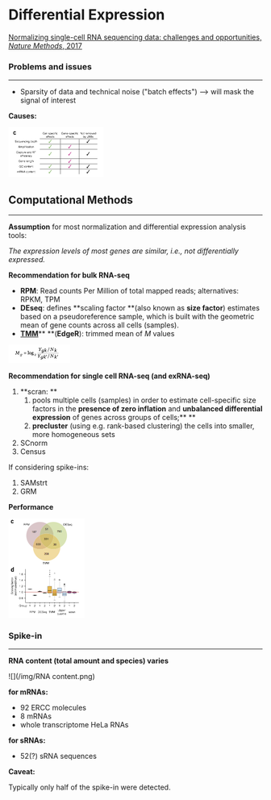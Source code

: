 # Differential Expression

[Normalizing single-cell RNA sequencing data: challenges and opportunities, _Nature Methods_, 2017](https://www.ncbi.nlm.nih.gov/pubmed/28504683)



### Problems and issues

---

* Sparsity of data and technical noise \("batch effects"\) --&gt; will mask the signal of interest



**Causes:**

![](/img/noise-effect.png)

## Computational Methods

---

**Assumption** for most normalization and differential expression analysis tools:

_The expression levels of most genes are similar, i.e., not differentially expressed._



**Recommendation for bulk RNA-seq**

* **RPM**: Read counts Per Million of total mapped reads; alternatives: RPKM, TPM
* **DEseq**: defines **scaling factor **\(also known as **size factor**\) estimates based on a pseudoreference sample, which is built with the geometric mean of gene counts across all cells \(samples\).
* [**TMM**](https://www.ncbi.nlm.nih.gov/pubmed/20196867)** **\(**EdgeR**\): trimmed mean of _M_ values

![](/img/TMM.png)

**Recommendation for single cell RNA-seq \(and exRNA-seq\)**

1. **scran: **
   1. pools multiple cells \(samples\) in order to estimate cell-specific size factors in the **presence of zero inflation** and **unbalanced differential expression** of genes across groups of cells;** **
   2. **precluster** \(using e.g. rank-based clustering\) the cells into smaller, more homogeneous sets 
2. SCnorm
3. Census

If considering spike-ins:

1. SAMstrt
2. GRM



**Performance**

![](/img/performance.png)



### **Spike-in**

---

**RNA content \(total amount and species\) varies**

![](/img/RNA content.png)



**for mRNAs:**

* 92 ERCC molecules
* 8 mRNAs
* whole transcriptome HeLa RNAs

**for sRNAs:**

* 52\(?\) sRNA sequences



**Caveat:**

Typically only half of the spike-in were detected.



